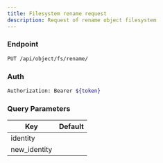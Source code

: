 ```yaml
---
title: Filesystem rename request
description: Request of rename object filesystem
---
```


### Endpoint

```bash
PUT /api/object/fs/rename/
```

### Auth

```bash
Authorization: Bearer ${token}
```

### Query Parameters

| Key | Default |
|-----|---------|
| identity |  |
| new_identity |  |

